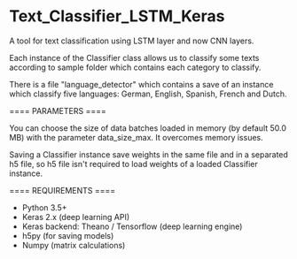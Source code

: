 # Text_Classifier_LSTM_Keras
A tool for text classification using LSTM layer and now CNN layers.

Each instance of the Classifier class allows us to classify some texts
according to sample folder which contains each category to classify.

There is a file "language_detector" which contains a save of an instance
which classify five languages: German, English, Spanish, French and Dutch.

==== PARAMETERS ====

You can choose the size of data batches loaded in memory (by default 50.0 MB)
with the parameter data_size_max. It overcomes memory issues.

Saving a Classifier instance save weights in the same file and in a separated h5 file,
so h5 file isn't required to load weights of a loaded Classifier instance.

==== REQUIREMENTS ====
- Python 3.5+
- Keras 2.x (deep learning API)
- Keras backend: Theano / Tensorflow (deep learning engine)
- h5py (for saving models)
- Numpy (matrix calculations)
